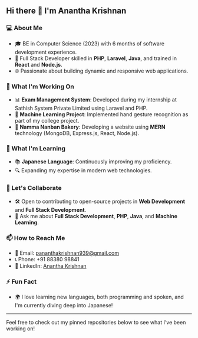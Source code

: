 ## Hi there 👋 I'm Anantha Krishnan

### 💻 About Me
- 🎓 BE in Computer Science (2023) with 6 months of software development experience.
- 💼 Full Stack Developer skilled in **PHP**, **Laravel**, **Java**, and trained in **React** and **Node.js**.
- 🌐 Passionate about building dynamic and responsive web applications.

### 🚀 What I'm Working On
- 📊 **Exam Management System**: Developed during my internship at Sathish System Private Limited using Laravel and PHP.
- 🤖 **Machine Learning Project**: Implemented hand gesture recognition as part of my college project.
- 🍰 **Namma Nanban Bakery**: Developing a website using **MERN** technology (MongoDB, Express.js, React, Node.js).

### 🌱 What I'm Learning
- 📚 **Japanese Language**: Continuously improving my proficiency.
- 🔍 Expanding my expertise in modern web technologies.

### 🤝 Let's Collaborate
- 🛠️ Open to contributing to open-source projects in **Web Development** and **Full Stack Development**.
- 💬 Ask me about **Full Stack Development**, **PHP**, **Java**, and **Machine Learning**.

### 📫 How to Reach Me
- 📧 Email: pananthakrishnan939@gmail.com
- 📞 Phone: +91 88380 98841
- 💼 LinkedIn: [Anantha Krishnan](https://www.linkedin.com/in/anantha-krishnan17)

### ⚡ Fun Fact
- 🌍 I love learning new languages, both programming and spoken, and I'm currently diving deep into Japanese!

---

Feel free to check out my pinned repositories below to see what I’ve been working on!
